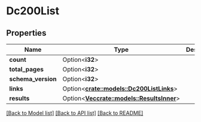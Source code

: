 # Dc200List

## Properties

Name | Type | Description | Notes
------------ | ------------- | ------------- | -------------
**count** | Option<**i32**> |  | [optional]
**total_pages** | Option<**i32**> |  | [optional]
**schema_version** | Option<**i32**> |  | [optional]
**links** | Option<[**crate::models::Dc200ListLinks**](DC200List_links.md)> |  | [optional]
**results** | Option<[**Vec<crate::models::ResultsInner>**](results_inner.md)> |  | [optional]

[[Back to Model list]](../README.md#documentation-for-models) [[Back to API list]](../README.md#documentation-for-api-endpoints) [[Back to README]](../README.md)



